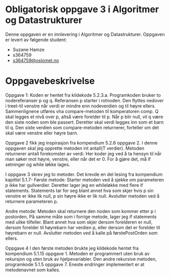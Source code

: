# Obligatorisk oppgave 3 i Algoritmer og Datastrukturer

Denne oppgaven er en innlevering i Algoritmer og Datastrukturer. 
Oppgaven er levert av følgende student:
* Suzane Hamze
* s364759
* s364759@oslomet.no


# Oppgavebeskrivelse

Oppgave 1:
Koden er hentet fra kildekode 5.2.3.a. Programkoden bruker to nodereferanser p og q. 
Referansen p starter i rotnoden. Den flyttes nedover i treet-til venstre når verdi er mindre enn
nodeverdien og til høyre ellers. 
Sammenlignene utføres vha compare-metoden til komperatoren comp. Q skal legges et nivå over p, altså være forelder til p.
Når p blir null, vil q være den siste noden som ble passert. Deretter skal verdi legges inn som et barn til q.
Den siste verdien som compare-metoden returnerer, forteller om det skal være venstre eller høyre barn. 

Oppgave 2 fikk jeg inspirasjon fra kompendium 5.2.6 oppgave 2. I denne oppgaven skal 
jeg opprette metoden int antall(T verdier). Metoden returnerer antall forekomster av verdi. 
Her koder jeg ved å ta hensyn til når man søker mot høyre, venstre, eller når det er 0. 
For å gjøre det, må if setninger og while løkke lages. 

I oppgave 3 skrev jeg to metoder. Det krevde en del lesing fra kompendium kapittel 5.1.7- 
Første metode:
Starter metoden ved å sjekke om parameteren p ikke har gullverdier. Deretter lager jeg en
whileløkke med flere if statements. Statements tar for seg blant annet hva som skjer hvis
p sin venstre er ikke lik null, p sin høyre ikke er lik null.
Avslutter metoden ved å returnere parameteren p.

Andre metode:
Metoden skal returnere den noden som kommer etter p i postorden,
På samme måte som i forrige metode, lager jeg if statements med ulike tilfeller.
Blant annet hva som skjer dersom forelderen er null, dersom forelder til høyrebarn 
har verdien p, eller dersom det er forelder til høyrebarn er null. Avslutter metoden
ved å kalle på førstePostOrden som ellers. 

Oppgave 4
I den første metoden brukte jeg kildekode hentet fra kompendium 5.1.15 oppgave 1.
Metoden er programmert uten bruk av rekursjon og uten bruk av hjelpevariabler.
Den andre rekursive metoden, programkode 5.1.5 oppgave 7.  Eneste endringer implementert er at metodenavnet som kalles. 


